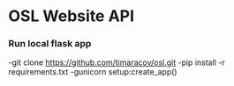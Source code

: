 # OSL Website API

### Run local flask app
-git clone https://github.com/timaracov/osl.git
-pip install -r requirements.txt
-gunicorn setup:create_app()
